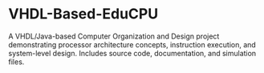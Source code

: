 # VHDL-Based-EduCPU
A VHDL/Java-based Computer Organization and Design project demonstrating processor architecture concepts, instruction execution, and system-level design. Includes source code, documentation, and simulation files.
